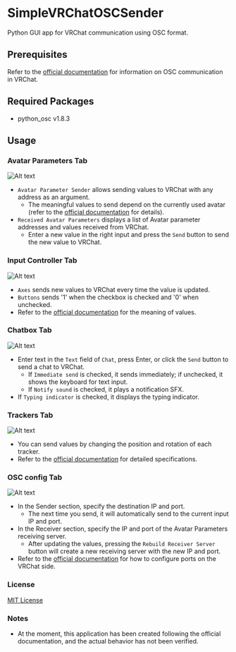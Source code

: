 # SimpleVRChatOSCSender
Python GUI app for VRChat communication using OSC format.

## Prerequisites
Refer to the [official documentation](https://docs.vrchat.com/docs/osc-overview) for information on OSC communication in VRChat.

## Required Packages
- python_osc v1.8.3

## Usage

### Avatar Parameters Tab
![Alt text](/img/avatar_params_tab.png)
- `Avatar Parameter Sender` allows sending values to VRChat with any address as an argument.
    - The meaningful values to send depend on the currently used avatar (refer to the [official documentation](https://docs.vrchat.com/docs/osc-avatar-parameters) for details).
- `Received Avatar Parameters` displays a list of Avatar parameter addresses and values received from VRChat.
    - Enter a new value in the right input and press the `Send` button to send the new value to VRChat.

### Input Controller Tab
![Alt text](/img/input_controller_tab.png)
- `Axes` sends new values to VRChat every time the value is updated.
- `Buttons` sends '1' when the checkbox is checked and '0' when unchecked.
- Refer to the [official documentation](https://docs.vrchat.com/docs/osc-as-input-controller) for the meaning of values.

### Chatbox Tab
![Alt text](/img/chatbox_tab.png)
- Enter text in the `Text` field of `Chat`, press Enter, or click the `Send` button to send a chat to VRChat.
    - If `Immediate send` is checked, it sends immediately; if unchecked, it shows the keyboard for text input.
    - If `Notify sound` is checked, it plays a notification SFX.
- If `Typing indicator` is checked, it displays the typing indicator.

### Trackers Tab
![Alt text](/img/trackers_tab.png)
- You can send values by changing the position and rotation of each tracker.
- Refer to the [official documentation](https://docs.vrchat.com/docs/osc-trackers) for detailed specifications.

### OSC config Tab
![Alt text](/img/osc_config_tab.png)
- In the Sender section, specify the destination IP and port.
    - The next time you send, it will automatically send to the current input IP and port.
- In the Receiver section, specify the IP and port of the Avatar Parameters receiving server.
    - After updating the values, pressing the `Rebuild Receiver Server` button will create a new receiving server with the new IP and port.
- Refer to the [official documentation](https://docs.vrchat.com/docs/osc-overview#vrchat-ports) for how to configure ports on the VRChat side.

### License
[MIT License](LICENSE)

### Notes
- At the moment, this application has been created following the official documentation, and the actual behavior has not been verified.
